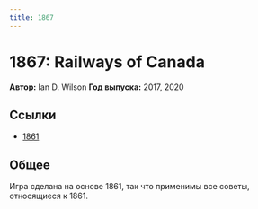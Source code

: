 ```yaml
---
title: 1867
---
```


# 1867: Railways of Canada

**Автор:** Ian D. Wilson
**Год выпуска:** 2017, 2020

## Ссылки

* [1861](../1861/)

## Общее

Игра сделана на основе 1861, так что применимы все советы, относящиеся к 1861.
